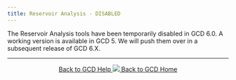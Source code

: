 ```yaml
---
title: Reservoir Analysis - DISABLED
---
```


The Reservoir Analysis tools have been temporarily disabled in GCD 6.0. A working version is available in GCD 5. We will push them over in a subsequent release of GCD 6.X.



------
<div align="center">
	<a class="hollow button" href="{{ site.baseurl }}/Help"><i class="fa fa-chevron-circle-left"></i>  Back to GCD Help </a>  
	<a class="hollow button" href="{{ site.baseurl }}/"><img src="{{ site.baseurl}}/assets/images/icons/GCDAddIn.png">  Back to GCD Home </a>  
</div>